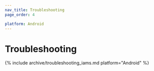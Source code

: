 ```yaml
---
nav_title: Troubleshooting
page_order: 4

platform: Android
---
```


# Troubleshooting

{% include archive/troubleshooting_iams.md platform="Android" %}
